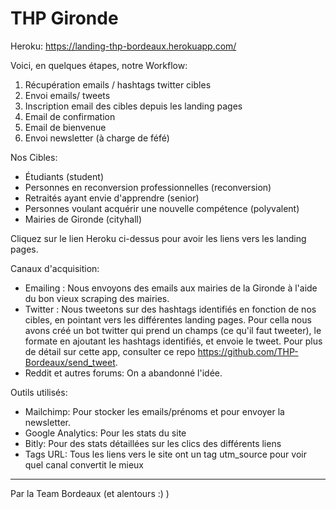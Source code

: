 # THP Gironde

Heroku: https://landing-thp-bordeaux.herokuapp.com/

Voici, en quelques étapes, notre Workflow:

1. Récupération emails / hashtags twitter cibles
2. Envoi emails/ tweets
3. Inscription email des cibles depuis les landing pages
4. Email de confirmation
5. Email de bienvenue
6. Envoi newsletter (à charge de féfé)

Nos Cibles:

* Étudiants (student)
* Personnes en reconversion professionnelles (reconversion)
* Retraités ayant envie d'apprendre (senior)
* Personnes voulant acquérir une nouvelle compétence (polyvalent)
* Mairies de Gironde (cityhall)

Cliquez sur le lien Heroku ci-dessus pour avoir les liens vers les landing pages.

Canaux d'acquisition:

* Emailing : Nous envoyons des emails aux mairies de la Gironde à l'aide du bon vieux scraping des mairies.
* Twitter : Nous tweetons sur des hashtags identifiés en fonction de nos cibles, en pointant vers les différentes landing pages. Pour cella nous avons créé un bot twitter qui prend un champs (ce qu'il faut tweeter), le formate en ajoutant les hashtags identifiés, et envoie le tweet.
Pour plus de détail sur cette app, consulter ce repo https://github.com/THP-Bordeaux/send_tweet.
* Reddit et autres forums: On a abandonné l'idée.

Outils utilisés:

* Mailchimp: Pour stocker les emails/prénoms et pour envoyer la newsletter.
* Google Analytics: Pour les stats du site
* Bitly: Pour des stats détaillées sur les clics des différents liens
* Tags URL: Tous les liens vers le site ont un tag utm_source pour voir quel canal convertit le mieux

---

Par la Team Bordeaux (et alentours :) )
